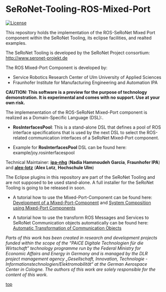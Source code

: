 # SeRoNet-Tooling-ROS-Mixed-Port

<a id="top"/> 

[![License](https://img.shields.io/badge/License-BSD%203--Clause-blue.svg)](https://opensource.org/licenses/BSD-3-Clause)

This repository holds the implementation of the ROS-SeRoNet Mixed Port component within the SeRoNet Tooling, its eclipse facilities, and realted examples. 

The SeRoNet Tooling is developed by the SeRoNet Project consortium: http://www.seronet-projekt.de

The ROS Mixed-Port Component is developed by:
* Service Robotics Research Center of Ulm University of Applied Sciences
* Fraunhofer Institute for Manufacturing Engineering and Automation IPA

**CAUTION: This software is a preview for the purpose of technology demonstration. It is experimental and comes with no support. Use at your own risk.**


The implemenentation of the ROS-SeRoNet Mixed-Port component is realized as a Domain-Specific Language (DSL):.

- **RosInterfacesPool**: This is a stand-alone DSL that defines a pool of ROS interface specifications that is used by the next DSL to select the ROS-related communication interfaces of a SeRoNet Mixed-Port component.

- Example for **RosInterfacesPool** DSL can be found here: example/joy.rosinterfacespool

Technical Maintainer: [**ipa-nhg**](https://github.com/ipa-nhg/) (**Nadia Hammoudeh Garcia**, **Fraunhofer IPA**) and [**alex-lotz**](https://github.com/alex-lotz) (**Alex Lotz**, **Hochschule Ulm**)

The Eclipse plugins in this repository are part of the SeRoNet Tooling and are not supposed to be used stand-alone. A full installer for the SeRoNet Tooling is going to be released in soon.
* A tutorial how to use the Mixed-Port-Component can be found here: [Development of a Mixed-Port-Component](https://wiki.servicerobotik-ulm.de/tutorials:ros:mixed-port-component-ros) and [System Composition using Mixed-Port Components](https://wiki.servicerobotik-ulm.de/tutorials:ros:running-a-system)

* A tutorial how to use the transform ROS Messages and Services to SeRoNet Communication objects automatically can be found here: [Automatic Transformation of Communication Objects](de.seronet_projekt.ros.componentGateway.generator/README.md)

*Parts of this work has been created in research and development projects funded within the scope of the “PAiCE Digitale Technologien für die Wirtschaft” technology programme run by the Federal Ministry for Economic Affairs and Energy in Germany and is managed by the DLR project management agency „Gesellschaft, Innovation, Technologie - Informationstechnologien/Elektromobilität“ at the German Aerospace Center in Cologne. The authors of this work are solely responsible for the content of this work.*

<a href="#top">top</a>


